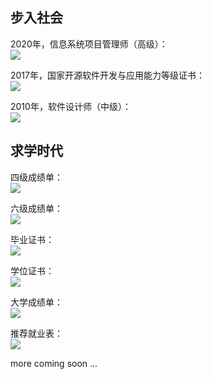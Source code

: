 ## 步入社会
2020年，信息系统项目管理师（高级）：  
![](./certificate/softengineer2.png)

2017年，国家开源软件开发与应用能力等级证书：  
![](./certificate/k8s.jpg)



2010年，软件设计师（中级）：  
![](./certificate/softengineer.jpg)


## 求学时代
四级成绩单：  
![](./certificate/cet4.png)

六级成绩单：  
![](./certificate/cet6.jpg)

毕业证书：  
![](./certificate/graduationcard.jpg)

学位证书：  
![](./certificate/degreecard.jpg)

大学成绩单：  
![](./certificate/桂电成绩单.jpg)

推荐就业表：  
![](./certificate/桂电毕业生推荐就业表.jpg)


more coming soon ...